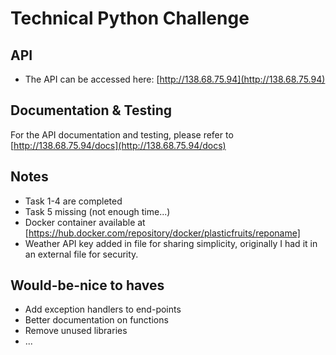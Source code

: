 # Technical Python Challenge

## API
* The API can be accessed here: [http://138.68.75.94](http://138.68.75.94)

## Documentation & Testing
For the API documentation and testing, please refer to [http://138.68.75.94/docs](http://138.68.75.94/docs)

## Notes
- Task 1-4 are completed
- Task 5 missing (not enough time...)
- Docker container available at [https://hub.docker.com/repository/docker/plasticfruits/reponame]
- Weather API key added in file for sharing simplicity, originally I had it in an external file for security.

## Would-be-nice to haves
- Add exception handlers to end-points
- Better documentation on functions
- Remove unused libraries
- ...
